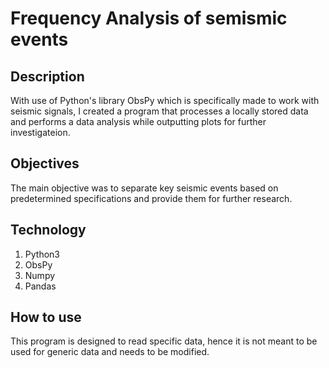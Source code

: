 # Frequency Analysis of semismic events

## Description
With use of Python's library ObsPy which is specifically made to work with seismic signals, I created a program that processes a locally stored data and performs a data analysis while outputting plots for further investigateion.

## Objectives
The main objective was to separate key seismic events based on predetermined specifications and provide them for further research.

## Technology
1. Python3
2. ObsPy
3. Numpy
4. Pandas

## How to use
This program is designed to read specific data, hence it is not meant to be used for generic data and needs to be modified.